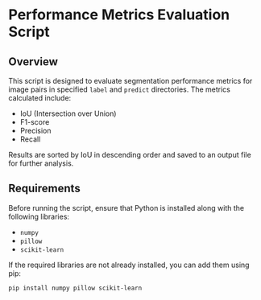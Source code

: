 # Performance Metrics Evaluation Script

## Overview
This script is designed to evaluate segmentation performance metrics for image pairs in specified `label` and `predict` directories. The metrics calculated include:
- IoU (Intersection over Union)
- F1-score
- Precision
- Recall

Results are sorted by IoU in descending order and saved to an output file for further analysis.

## Requirements
Before running the script, ensure that Python is installed along with the following libraries:
- `numpy`
- `pillow`
- `scikit-learn`

If the required libraries are not already installed, you can add them using pip:
```bash
pip install numpy pillow scikit-learn
